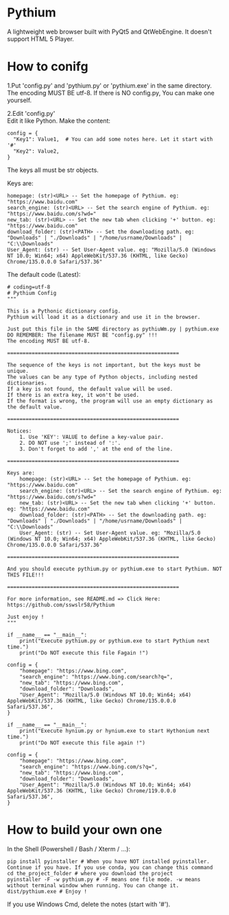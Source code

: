 # Pythium
A lightweight web browser built with PyQt5 and QtWebEngine.
It doesn't support HTML 5 Player.
# How to conifg
1.Put 'config.py' and 'pythium.py' or 'pythium.exe' in the same directory.  
The encoding MUST BE utf-8.
If there is NO config.py, You can make one yourself.
  
2.Edit 'config.py'  
Edit it like Python. Make the content:

    config = {
      "Key1": Value1,  # You can add some notes here. Let it start with '#'
      "Key2": Value2,
    }
  The keys all must be str objects. 
  
  Keys are:
  
    homepage: (str)<URL> -- Set the homepage of Pythium. eg: "https://www.baidu.com"
    search_engine: (str)<URL> -- Set the search engine of Pythium. eg: "https://www.baidu.com/s?wd="
    new_tab: (str)<URL> -- Set the new tab when clicking '+' button. eg: "https://www.baidu.com"
    download_folder: (str)<PATH> -- Set the downloading path. eg: "Downloads" | "./Downloads" | "/home/usrname/Downloads" | "C:\\Downloads"
    User_Agent: (str) -- Set User-Agent value. eg: "Mozilla/5.0 (Windows NT 10.0; Win64; x64) AppleWebKit/537.36 (KHTML, like Gecko) Chrome/135.0.0.0 Safari/537.36"
The default code (Latest):

    # coding=utf-8
    # Pythium Config
    """
    
    This is a Pythonic dictionary config.
    Pythium will load it as a dictionary and use it in the browser.
    
    Just put this file in the SAME directory as pythiuWm.py | pythium.exe
    DO REMEMBER: The filename MUST BE "config.py" !!!
    The encoding MUST BE utf-8.
    
    ========================================================
    
    The sequence of the keys is not important, but the keys must be unique.
    The values can be any type of Python objects, including nested dictionaries.
    If a key is not found, the default value will be used.
    If there is an extra key, it won't be used.
    If the format is wrong, the program will use an empty dictionary as the default value.
    
    ========================================================
    
    Notices:
        1. Use 'KEY': VALUE to define a key-value pair.
        2. DO NOT use ';' instead of ':'.
        3. Don't forget to add ',' at the end of the line.
    
    ========================================================
    
    Keys are:
        homepage: (str)<URL> -- Set the homepage of Pythium. eg: "https://www.baidu.com"
        search_engine: (str)<URL> -- Set the search engine of Pythium. eg: "https://www.baidu.com/s?wd="
        new_tab: (str)<URL> -- Set the new tab when clicking '+' button. eg: "https://www.baidu.com"
        download_folder: (str)<PATH> -- Set the downloading path. eg: "Downloads" | "./Downloads" | "/home/usrname/Downloads" | "C:\\Downloads"
        User_Agent: (str) -- Set User-Agent value. eg: "Mozilla/5.0 (Windows NT 10.0; Win64; x64) AppleWebKit/537.36 (KHTML, like Gecko) Chrome/135.0.0.0 Safari/537.36"
    
    ========================================================
    
    And you should execute pythium.py or pythium.exe to start Pythium. NOT THIS FILE!!!
    
    ========================================================
    
    For more information, see README.md => Click Here: https://github.com/sswslr58/Pythium
    
    Just enjoy !
    """
    
    if __name__ == "__main__":
        print("Execute pythium.py or pythium.exe to start Pythium next time.")
        print("Do NOT execute this file Fagain !")
    
    config = {
        "homepage": "https://www.bing.com",
        "search_engine": "https://www.bing.com/search?q=",
        "new_tab": "https://www.bing.com",
        "download_folder": "Downloads",
        "User_Agent": "Mozilla/5.0 (Windows NT 10.0; Win64; x64) AppleWebKit/537.36 (KHTML, like Gecko) Chrome/135.0.0.0 Safari/537.36",
    }

    if __name__ == "__main__":
        print("Execute hynium.py or hynium.exe to start Hythonium next time.")
        print("Do NOT execute this file again !")
    
    config = {
        "homepage": "https://www.bing.com",
        "search_engine": "https://www.bing.com/s?q=",
        "new_tab": "https://www.bing.com",
        "download_folder": "Downloads",
        "User_Agent": "Mozilla/5.0 (Windows NT 10.0; Win64; x64) AppleWebKit/537.36 (KHTML, like Gecko) Chrome/119.0.0.0 Safari/537.36",
    }


# How to build your own one
In the Shell (Powershell / Bash / Xterm / ...):

    pip install pyinstaller # When you have NOT installed pyinstaller. Continue if you have. If you use conda, you can change this command
    cd the_project_folder # where you download the project
    pyinstaller -F -w pythium.py # -F means one file mode. -w means without terminal window when running. You can change it.
    dist/pythium.exe # Enjoy !

If you use Windows Cmd, delete the notes (start with '#').
